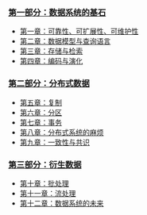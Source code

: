 ### [第一部分：数据系统的基石]()

- [第一章：可靠性、可扩展性、可维护性]()
- [第二章：数据模型与查询语言]()
- [第三章：存储与检索]()
- [第四章：编码与演化]()

### [第二部分：分布式数据]()

- [第五章：复制]()
- [第六章：分区]()
- [第七章：事务]()
- [第八章：分布式系统的麻烦]()
- [第九章：一致性与共识]()

### [第三部分：衍生数据]()

- [第十章：批处理]()
- [第十一章：流处理]()
- [第十二章：数据系统的未来]()